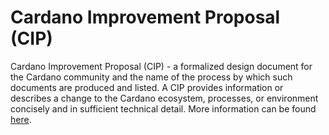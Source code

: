 # Cardano Improvement Proposal (CIP)

Cardano Improvement Proposal (CIP) - a formalized design document for the Cardano community and the name of the process by which such documents are produced and listed. A CIP provides information or describes a change to the Cardano ecosystem, processes, or environment concisely and in sufficient technical detail. More information can be found [here](https://github.com/cardano-foundation/CIPs).
